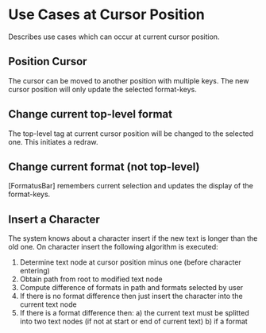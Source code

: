 # Use Cases at Cursor Position

Describes use cases which can occur at current cursor position.

## Position Cursor

The cursor can be moved to another position with multiple keys.
The new cursor position will only update the selected format-keys.

## Change current top-level format

The top-level tag at current cursor position will be changed to the selected one.
This initiates a redraw.

## Change current format (not top-level)

[FormatusBar] remembers current selection and updates the display of the format-keys.

## Insert a Character

The system knows about a character insert if the new text is longer than the old one.
On character insert the following algorithm is executed:

1. Determine text node at cursor position minus one (before character entering)
2. Obtain path from root to modified text node
3. Compute difference of formats in path and formats selected by user
4. If there is no format difference then just insert the character into the current text node
5. If there is a format difference then:
   a) the current text must be splitted into two text nodes (if not at start or end of current text)
   b) if a format 